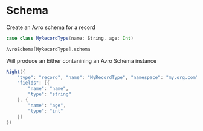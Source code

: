 # Schema

Create an Avro schema for a record 

```scala
case class MyRecordType(name: String, age: Int)

AvroSchema[MyRecordType].schema
```

Will produce an Either contanining an Avro Schema instance

```scala
Right({
	"type": "record", "name": "MyRecordType", "namespace": "my.org.com", "doc": "",
	"fields": [{
		"name": "name",
		"type": "string"
	}, {
		"name": "age",
		"type": "int"
	}]
})
```

